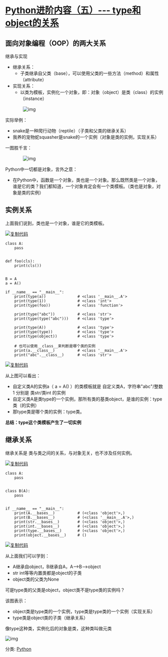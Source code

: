 #  			[Python进阶内容（五）--- type和object的关系](https://www.cnblogs.com/echo1937/p/7616891.html) 		



## 面向对象编程（OOP）的两大关系

继承与实现

- 继承关系： 
  - 子类继承自父类（base），可以使用父类的一些方法（method）和属性（attribute）
- 实现关系： 
  - 以类为模板，实例化一个对象，即：对象（object）是类（class）的实例（instance）

　　　　![img](https://images2017.cnblogs.com/blog/922424/201710/922424-20171001100234919-1708508883.png)

实际举例：

- snake是一种爬行动物（reptile）（子类和父类的继承关系）
- 我养的宠物蛇squasher是snake的一个实例（对象是类的实例，实现关系）

一图胜千言：

　　　　![img](https://images2017.cnblogs.com/blog/922424/201710/922424-20171001110907028-2120128744.png)

Python中一切都是对象，言外之意：

- 在Python中，函数是一个对象，类也是一个对象。那么既然类是一个对象，谁是它的类？我们都知道，一个对象肯定会有一个类模板。（类也是对象，对象是类的实例）

## 实例关系

上面我们说到，类也是一个对象，谁是它的类模板。

[![复制代码](https://common.cnblogs.com/images/copycode.gif)](javascript:void(0);)

```
class A:
    pass


def foo(cls):
    print(cls())


B = A
a = A()

if __name__ == "__main__":
    print(type(a))              # <class '__main__.A'>
    print(type(1))              # <class 'int'>
    print(type(foo))            # <class 'function'>

    print(type("abc"))          # <class 'str'>
    print(type(type("abc")))    # <class 'type'>

    print(type(A))              # <class 'type'>
    print(type(type))           # <class 'type'>
    print(type(object))         # <class 'type'>

    # 也可以使用__class__来判断是哪个类的实例
    print(a.__class__)          # <class '__main__.A'>
    print("abc".__class__)      # <class 'str'>
```

[![复制代码](https://common.cnblogs.com/images/copycode.gif)](javascript:void(0);)

从上图可以看出：

- 自定义类A的实例a（ a = A() ）的类模板就是 自定义类A，字符串"abc"/整数1 分别是 类str/类int 的实例
- 自定义类A是类type的一个实例，那所有类的基类object，是谁的实例：type类（的实例）
- 那type类是哪个类的实例：type类。

**总结：type这个类模板产生了一切实例**

## 继承关系

继承关系是 类与类之间的关系，与对象无关，也不涉及任何实例。

[![复制代码](https://common.cnblogs.com/images/copycode.gif)](javascript:void(0);)

```
class A:
    pass


class B(A):
    pass


if __name__ == "__main__":
    print(A.__bases__)          # (<class 'object'>,)
    print(B.__bases__)          # (<class '__main__.A'>,)
    print(str.__bases__)        # (<class 'object'>,)
    print(int.__bases__)        # (<class 'object'>,)
    print(type.__bases__)       # (<class 'object'>,)
    print(object.__bases__)     # ()
```

[![复制代码](https://common.cnblogs.com/images/copycode.gif)](javascript:void(0);)

从上面我们可以学到：

- A继承自object，B继承自A，A-->B-->object
- str int等等内置类都是object的子类
- object类的父类为None

可是type类的父类是object，object类不是type类的实例吗？



该图表示：

- object类是type类的一个实例，type类是type类的一个实例（实现关系）
- type类是object类的子类（继承关系）

像type这种类，实例化后的对象是类，这种类叫做元类

![img](https://images2017.cnblogs.com/blog/922424/201710/922424-20171001124305340-561832709.png)

 



分类: [Python](https://www.cnblogs.com/echo1937/category/966904.html)